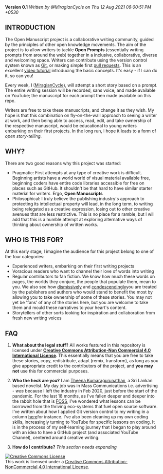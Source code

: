 
**Version 0.1** 
*Written by @MiragianCycle on Thu 12 Aug 2021 06:00:51 PM +0530*

## INTRODUCTION
The Open Manuscript project is a collaborative writing community, guided by the principles of other open knowledge movements. The aim of the project is to allow writers to tackle **Open Prompts** (essentially writing prompts from around the web) together in a inclusive, collaborative, diverse and welcoming space. Writers can contribute using the version control system known as [Git](https://git-scm.com/), or making simple first [pull requests](https://www.firsttimersonly.com/). This is an excellent [video tutorial](https://www.youtube.com/watch?v=rgbCcBNZcdQ) introducing the basic concepts. It's easy - if I can do it, so can you! 

Every week, I ([MiragianCycle](https://theena.net/)), will attempt a short story based on a prompt. The entire writing session will be recorded, sans voice, and made available on YouTube; the manuscript for each prompt then made available on this repo. 

Writers are free to take these manuscripts, and change it as they wish. My hope is that this combination on fly-on-the-wall approach to seeing a writer at work, and then being able to access, read, edit, and take ownership of the respective manuscript, would be educational to young writers embarking on their first projects. In the long run, I hope it leads to a form of *open story-telling*.  

## WHY? 

There are two good reasons why this project was started: 

- Pragmatic: First attempts at any type of creative work is difficult. Beginning artists have a world world of visual material available free, beginning coders have entire code libraries accessible for free on places such as GitHub. It shouldn't be that hard to have similar starter material for writers. Ergo, **Open Manuscripts** 
- Philosophical: I truly believe the publishing industry's approach to protecting its intellectual property will lead, in the long term, to writing being relegated as a creative expression, losing out to other creative avenues that are less restrictive. This is no place for a ramble, but I will add that this is a humble attempt at exploring alternative ways of thinking about ownership of written works. 


## WHO IS THIS FOR? 

At this early stage, I imagine the audience for this project belong to one of the four categories: 

- Experienced writers, embarking on their first writing projects 
- Voracious readers who want to channel their love of words into writing 
- Regular contributors to fan fiction. We know how much these words on pages, the worlds they conjure, the people that populate them, mean to you. We also see how [dismissively](https://winteriscoming.net/2019/11/10/george-rr-martin-fanfiction-explanation/) and [condescendingly](https://www.forbes.com/sites/hayleycuccinello/2017/02/10/fifty-shades-of-green-how-fanfiction-went-from-dirty-little-secret-to-money-machine/?sh=1be5a002264c)you are treated by the publishers and authors who would stand to benefit the most by allowing you to take ownership of some of these stories. You may not yet be 'fans' of any of the stories here, but you are welcome to take them and mould these narratives to your heart's content. 
- Storytellers of other sorts looking for inspiration and collaboration from fresh new writing voices 

## FAQ

1. **What about the legal stuff?** 
All works featured in this repository is licensed under [**Creative Commons Attribution-Non Commercial 4.0 International License**](https://creativecommons.org/licenses/by-nc/4.0/). This essentially means that you are free to take these stories, copy, redistribute, adapt (remix, transform), as long as you give appropriate credit to the contributors of the project, and **you may not** use this for commercial purposes.

2. **Who the heck are you?**
I am [Theena Kumaragurunathan](https://theena.net/), a Sri Lankan based novelist. My day job was in Mass Communications i.e. advertising - *was* because I left the industry in Feb 2020, just before the start of the pandemic. For the last 18 months, as I've fallen deeper and deeper into the rabbit hole that is [FOSS](https://en.wikipedia.org/wiki/Free_and_open-source_software), I've wondered what lessons can be borrowed from the thriving eco-systems that fuel open source software. I've written about how I applied Git version control to my writing in a column [here](https://news.itsfoss.com/version-control-writers/)for instance. I've also been cleaning up my own coding skills, increasingly turning to YouTube for specific lessons on coding. It is in the process of my self-learning journey that I began to play around with an idea to have a GitHub project (and associated YouTube Channel), centered around creative writing. 

3. **How do I contribute?** 
*This section needs expanding*


<a rel="license" href="http://creativecommons.org/licenses/by-nc/4.0/"><img alt="Creative Commons License" style="border-width:0" src="https://i.creativecommons.org/l/by-nc/4.0/80x15.png" /></a><br />This work is licensed under a <a rel="license" href="http://creativecommons.org/licenses/by-nc/4.0/">Creative Commons Attribution-NonCommercial 4.0 International License</a>.

